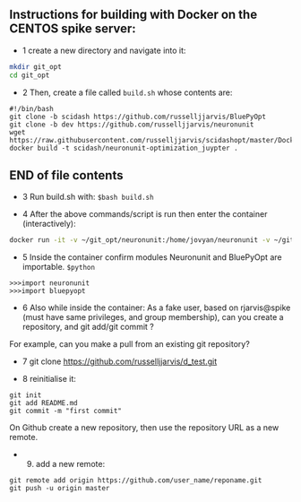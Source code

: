 ## Instructions for building with Docker on the CENTOS spike server:

* 1 create a new directory and navigate into it:
``` bash
mkdir git_opt
cd git_opt
```
* 2 Then, create a file called `build.sh` whose contents are:
```
#!/bin/bash
git clone -b scidash https://github.com/russelljjarvis/BluePyOpt
git clone -b dev https://github.com/russelljjarvis/neuronunit
wget https://raw.githubusercontent.com/russelljjarvis/scidashopt/master/Dockerfile
docker build -t scidash/neuronunit-optimization_juypter .
```
## END of file contents

* 3 Run build.sh with: 
`$bash build.sh`

* 4 After the above commands/script is run then enter the container (interactively):
```bash
docker run -it -v ~/git_opt/neuronunit:/home/jovyan/neuronunit -v ~/git_opt/BluePyOpt:/home/jovyan/BluePyOpt scidash/neuronunit-optimization_juypter /bin/bash
```
* 5 Inside the container confirm modules Neuronunit and BluePyOpt are importable.
`$python` 

```
>>>import neuronunit
>>>import bluepyopt
```


* 6 Also while inside the container:
As a fake user, based on rjarvis@spike (must have same privileges, and group membership), can you create a repository, and git add/git commit ?

For example, can you make a pull from an existing git repository?
* 7 git clone https://github.com/russelljjarvis/d_test.git

* 8 reinitialise it:
```
git init
git add README.md
git commit -m "first commit"
```
On Github create a new repository, then use the repository URL as a new remote.

* 9. add a new remote:
```
git remote add origin https://github.com/user_name/reponame.git
git push -u origin master
```
